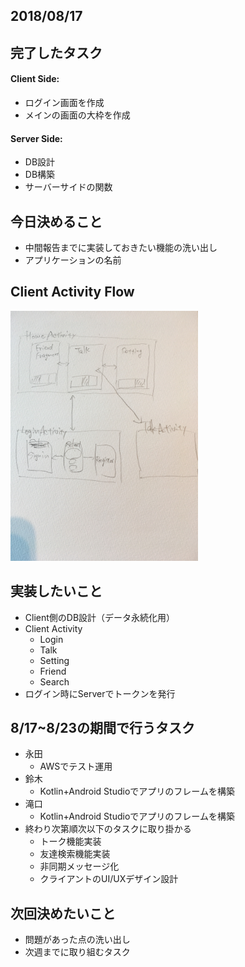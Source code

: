 

## 2018/08/17

## 完了したタスク
#### Client Side:
- ログイン画面を作成
- メインの画面の大枠を作成

#### Server Side:
- DB設計
- DB構築
- サーバーサイドの関数

## 今日決めること
+ 中間報告までに実装しておきたい機能の洗い出し
+ アプリケーションの名前

## Client Activity Flow
<img src="https://github.com/line-school2018summer/Tokyo_B_Client/blob/master/Minutes/image01.jpg" alt="drawing" width="300px"/>

## 実装したいこと
+ Client側のDB設計（データ永続化用）
+ Client Activity
  - Login
  - Talk
  - Setting
  - Friend
  - Search
+ ログイン時にServerでトークンを発行

## 8/17~8/23の期間で行うタスク
+ 永田
  - AWSでテスト運用
+ 鈴木
  - Kotlin+Android Studioでアプリのフレームを構築
+ 滝口
  - Kotlin+Android Studioでアプリのフレームを構築
+ 終わり次第順次以下のタスクに取り掛かる
  - トーク機能実装
  - 友達検索機能実装
  - 非同期メッセージ化
  - クライアントのUI/UXデザイン設計

## 次回決めたいこと
+ 問題があった点の洗い出し
+ 次週までに取り組むタスク
